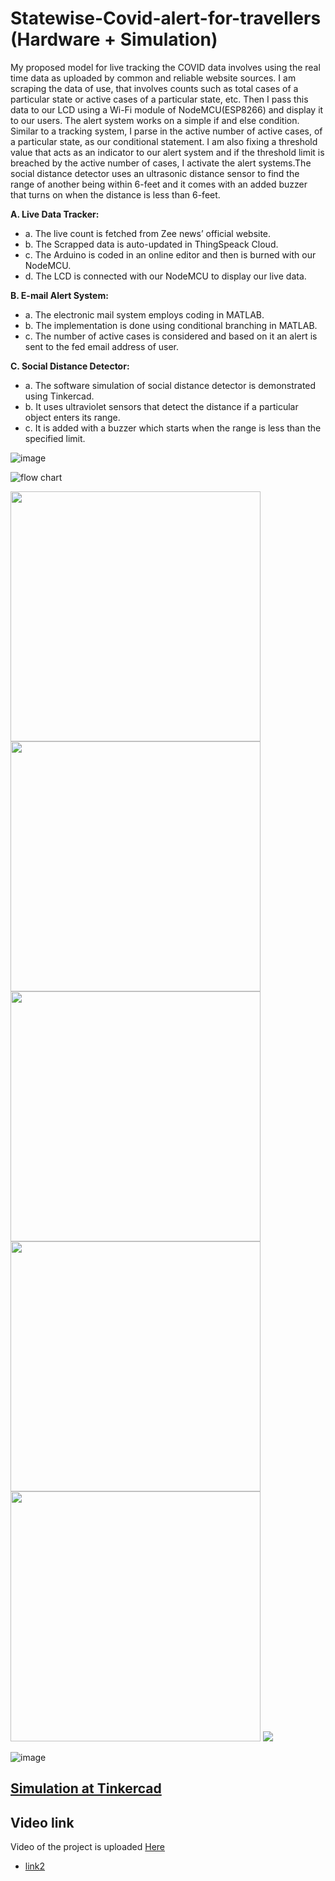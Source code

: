 # Statewise-Covid-alert-for-travellers (Hardware + Simulation)
My proposed model for live tracking the COVID
data involves using the real time data as uploaded by
common and reliable website sources. I am
scraping the data of use, that involves counts such as
total cases of a particular state or active cases of a
particular state, etc. Then I pass this data to our
LCD using a Wi-Fi module of NodeMCU(ESP8266)
and display it to our users.
The alert system works on a simple if and else
condition. Similar to a tracking system, I parse in
the active number of active cases, of a particular
state, as our conditional statement. I am also fixing a
threshold value that acts as an indicator to our alert
system and if the threshold limit is breached by the
active number of cases, I activate the alert
systems.The social distance detector uses an ultrasonic
distance sensor to find the range of another being
within 6-feet and it comes with an added buzzer that
turns on when the distance is less than 6-feet.

**A.	Live Data Tracker:**
- a.	The live count is fetched from Zee news’ official website.
- b.	The Scrapped data is auto-updated in ThingSpeack Cloud.
- c.	The Arduino is coded in an online editor and then is burned with our NodeMCU.
- d.	The LCD is connected with our NodeMCU to display our live data.


**B.	E-mail Alert System:**
- a.	The electronic mail system employs coding in MATLAB.
- b.	The implementation is done using conditional branching in MATLAB.
- c.	The number of active cases is considered and based on it an alert is sent to the fed email address of user.


**C.	Social Distance Detector:**
- a.	The software simulation of social distance detector is demonstrated using Tinkercad.
- b.	It uses ultraviolet sensors that detect the distance if a particular object enters its range.
- c.	It is added with a buzzer which starts when the range is less than the specified limit.

![image](https://user-images.githubusercontent.com/75129076/171166169-3b56248a-c882-4b56-9436-0592401a789f.png)

![flow chart](https://user-images.githubusercontent.com/75129076/171164288-09d3e057-20dd-49e2-a4da-44a522cb8368.png)

<span >
<img src="https://user-images.githubusercontent.com/75129076/171164367-1edf2be9-2a09-4f59-90bd-878ad5c9c0c6.png" width ="400" height ="400" >
<img src="https://user-images.githubusercontent.com/75129076/171164434-8ed4fb62-793e-433f-b619-2033f145cfea.png"  width ="400" height ="400">
 </span>
 <span >
<img src="https://user-images.githubusercontent.com/75129076/171165444-efe18af6-9efb-486d-934b-e8330540b40c.png" width ="400" height ="400">
<img src="https://user-images.githubusercontent.com/75129076/171164454-25d9ee8d-74d9-4d78-9613-71abfa91a9e9.png" width ="400" height ="400" >
<!-- <img src="(https://user-images.githubusercontent.com/75129076/171164474-b479066a-84bc-450d-93c2-120133180b36.png" width ="400" height ="400" > -->
   </span>
    <span >
<img src="https://user-images.githubusercontent.com/75129076/171164499-4137b8e2-e205-4a7a-92b4-e297b5199570.png" width ="400" height ="400" >
  </span>
<img src="https://user-images.githubusercontent.com/75129076/171164505-7fe57382-d214-4712-9051-79db86c4ae05.png" >
  
<!-- ![tinkercad circuit](https://user-images.githubusercontent.com/75129076/171164230-29c7377f-858c-4969-8b80-7c2936025726.png) -->
![image](https://user-images.githubusercontent.com/75129076/171165856-d2812a8e-1267-4765-9169-80975d028f14.png)

## [Simulation at Tinkercad](https://www.tinkercad.com/things/gligwDlHKiF)

## Video link
Video of the project is uploaded [Here](https://drive.google.com/file/d/1YIlVdw47IWR-8FAu77oOAwTqqlZucJhr/view?usp=sharing)
- [link2](https://drive.google.com/file/d/1ZkUqWpHI39oGfHa0K-oG9lMOVaKVSL0h/view?usp=sharing)
